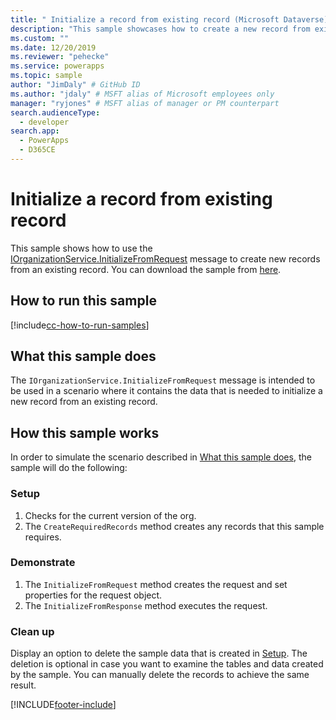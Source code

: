 ```yaml
---
title: " Initialize a record from existing record (Microsoft Dataverse) | Microsoft Docs" # Intent and product brand in a unique string of 43-59 chars including spaces
description: "This sample showcases how to create a new record from existing record." # 115-145 characters including spaces. This abstract displays in the search result.
ms.custom: ""
ms.date: 12/20/2019
ms.reviewer: "pehecke"
ms.service: powerapps
ms.topic: sample
author: "JimDaly" # GitHub ID
ms.author: "jdaly" # MSFT alias of Microsoft employees only
manager: "ryjones" # MSFT alias of manager or PM counterpart
search.audienceType: 
  - developer
search.app: 
  - PowerApps
  - D365CE
---
```


# Initialize a record from existing record



This sample shows how to use the [IOrganizationService.InitializeFromRequest](/dotnet/api/microsoft.crm.sdk.messages.initializefromrequest?view=dynamics-general-ce-9) message to create new records from an existing record. You can download the sample from [here](https://github.com/microsoft/PowerApps-Samples/tree/master/cds/orgsvc/C%23/InitializeRecordFromExisting).

## How to run this sample

[!include[cc-how-to-run-samples](../../includes/cc-how-to-run-samples.md)]

## What this sample does

The `IOrganizationService.InitializeFromRequest` message is intended to be used in a scenario where it contains the data that is needed to initialize a new record from an existing record.

## How this sample works

In order to simulate the scenario described in [What this sample does](#what-this-sample-does), the sample will do the following:

### Setup

1. Checks for the current version of the org.
2. The `CreateRequiredRecords` method creates any records that this sample requires.


### Demonstrate

1. The `InitializeFromRequest` method creates the request and set properties for the request object. 
2. The `InitializeFromResponse`  method executes the request.


### Clean up

Display an option to delete the sample data that is created in [Setup](#setup). The deletion is optional in case you want to examine the tables and data created by the sample. You can manually delete the records to achieve the same result.



[!INCLUDE[footer-include](../../../../includes/footer-banner.md)]
